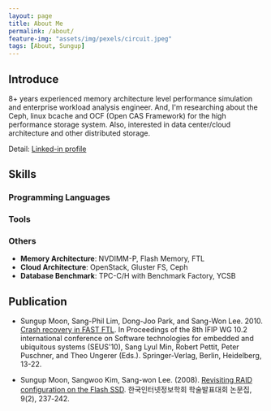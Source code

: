 ```yaml
---
layout: page
title: About Me
permalink: /about/
feature-img: "assets/img/pexels/circuit.jpeg"
tags: [About, Sungup]
---
```


## Introduce

8+ years experienced memory architecture level performance simulation and
enterprise workload analysis engineer. And, I'm researching about the Ceph,
linux bcache and OCF (Open CAS Framework) for the high performance storage
system. Also, interested in data center/cloud architecture and other
distributed storage.

Detail: [Linked-in profile](https://www.linkedin.com/in/sungupmoon/)

## Skills

### Programming Languages

<span style="font-size: 3em">
<i class="devicon-c-plain colored"></i>
<i class="devicon-cplusplus-plain colored"></i>
<i class="devicon-python-plain-wordmark colored"></i>
<i class="devicon-ruby-plain-wordmark colored"></i>
<i class="devicon-php-plain colored"></i>
<i class="devicon-java-plain-wordmark colored"></i>
</span>

### Tools

<span style="font-size: 3em">
<i class="devicon-linux-plain colored"></i>
<i class="devicon-git-plain colored"></i>
<i class="devicon-docker-plain-wordmark colored"></i>
<i class="devicon-vim-plain colored"></i>
<i class="devicon-pycharm-plain colored"></i>
<i class="devicon-rubymine-plain colored"></i>
<i class="devicon-mysql-plain colored"></i>
<i class="devicon-oracle-original colored"></i>
</span>

### Others

- **Memory Architecture**: NVDIMM-P, Flash Memory, FTL
- **Cloud Architecture**: OpenStack, Gluster FS, Ceph
- **Database Benchmark**: TPC-C/H with Benchmark Factory, YCSB

## Publication

- Sungup Moon, Sang-Phil Lim, Dong-Joo Park, and Sang-Won Lee. 2010. [Crash recovery in FAST FTL](https://dl.acm.org/citation.cfm?id=1927888). In Proceedings of the 8th IFIP WG 10.2 international conference on Software technologies for embedded and ubiquitous systems (SEUS'10), Sang Lyul Min, Robert Pettit, Peter Puschner, and Theo Ungerer (Eds.). Springer-Verlag, Berlin, Heidelberg, 13-22.

- Sungup Moon, Sangwoo Kim, Sang-won Lee. (2008). [Revisiting RAID configuration on the Flash SSD](https://www.dbpia.co.kr/Journal/ArticleDetail/NODE01085257). 한국인터넷정보학회 학술발표대회 논문집, 9(2), 237-242.

